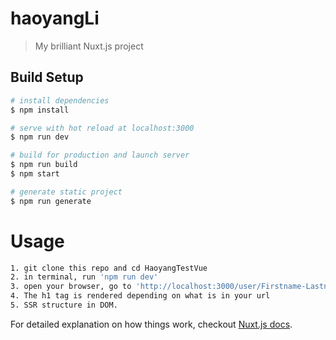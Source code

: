 
# haoyangLi

> My brilliant Nuxt.js project

## Build Setup

``` bash
# install dependencies
$ npm install

# serve with hot reload at localhost:3000
$ npm run dev

# build for production and launch server
$ npm run build
$ npm start

# generate static project
$ npm run generate
```

# Usage
``` bash
1. git clone this repo and cd HaoyangTestVue
2. in terminal, run 'npm run dev'
3. open your browser, go to 'http://localhost:3000/user/Firstname-Lastname-number'
4. The h1 tag is rendered depending on what is in your url
5. SSR structure in DOM.
```
For detailed explanation on how things work, checkout [Nuxt.js docs](https://nuxtjs.org).
